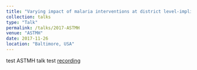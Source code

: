 ```yaml
---
title: "Varying impact of malaria interventions at district level-implications of a mathematical model for strategic planning"
collection: talks
type: "Talk"
permalink: /talks/2017-ASTMH
venue: "ASTMH"
date: 2017-11-26
location: "Baltimore, USA"
---
```


test ASTMH talk test [recording](https://mesamalaria.org/resource-hub/astmh-2017-manuela-runge-varying-impact-malaria-interventions-district-level)
